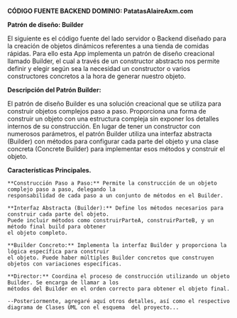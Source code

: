 
**CÓDIGO FUENTE BACKEND DOMINIO: PatatasAlaireAxm.com**

**Patrón de diseño: Builder**

El siguiente es el código fuente del lado servidor o Backend diseñado para la creación de objetos
dinámicos referentes a una tienda de comidas rápidas. Para ello esta App implementa un patrón de diseño
creacional llamado Builder, el cual a través de un constructor abstracto nos permite definir y elegir
según sea la necesidad un constructor o varios constructores concretos a la hora de generar nuestro objeto.

**Descripción del Patrón Builder:**

El patrón de diseño Builder es una solución creacional que se utiliza para construir objetos complejos
paso a paso. Proporciona una forma de construir un objeto con una estructura compleja sin exponer los
detalles internos de su construcción. En lugar de tener un constructor con numerosos parámetros, el
patrón Builder utiliza una interfaz abstracta (Builder) con métodos para configurar cada parte del
objeto y una clase concreta (Concrete Builder) para implementar esos métodos y construir el objeto.

**Características Principales.**

    **Construcción Paso a Paso:** Permite la construcción de un objeto complejo paso a paso, delegando la 
    responsabilidad de cada paso a un conjunto de métodos en el Builder.

    **Interfaz Abstracta (Builder):** Define los métodos necesarios para construir cada parte del objeto.
    Puede incluir métodos como construirParteA, construirParteB, y un método final build para obtener
    el objeto completo.

    **Builder Concreto:** Implementa la interfaz Builder y proporciona la lógica específica para construir
    el objeto. Puede haber múltiples Builder concretos que construyen objetos con variaciones específicas.

    **Director:** Coordina el proceso de construcción utilizando un objeto Builder. Se encarga de llamar a los
    métodos del Builder en el orden correcto para obtener el objeto final.

    --Posteriormente, agregaré aquí otros detalles, así como el respectivo diagrama de Clases UML con el esquema  del proyecto...